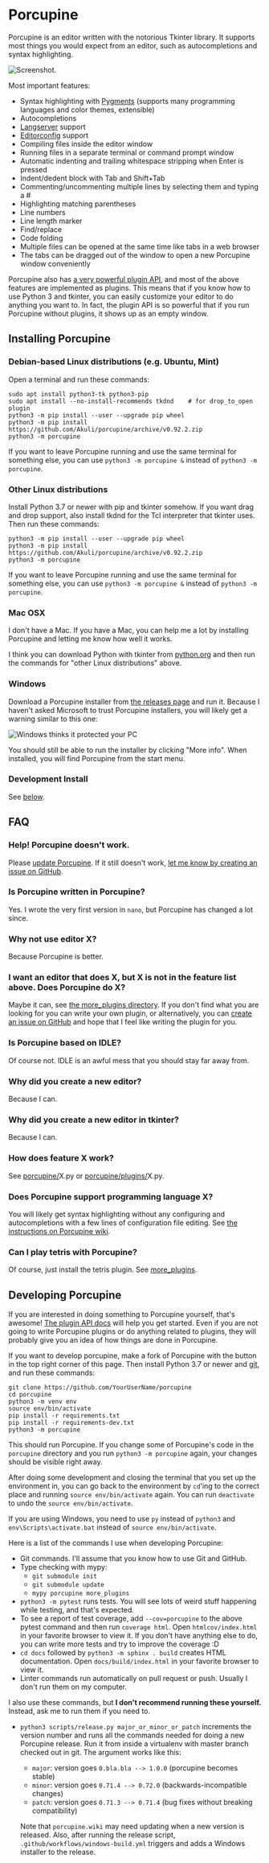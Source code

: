 # Porcupine

Porcupine is an editor written with the notorious Tkinter library. It supports
most things you would expect from an editor, such as autocompletions and syntax
highlighting.

![Screenshot.](screenshot.png)

Most important features:
- Syntax highlighting with [Pygments][] (supports many programming languages
  and color themes, extensible)
- Autocompletions
- [Langserver] support
- [Editorconfig][] support
- Compiling files inside the editor window
- Running files in a separate terminal or command prompt window
- Automatic indenting and trailing whitespace stripping when Enter is pressed
- Indent/dedent block with Tab and Shift+Tab
- Commenting/uncommenting multiple lines by selecting them and typing a #
- Highlighting matching parentheses
- Line numbers
- Line length marker
- Find/replace
- Code folding
- Multiple files can be opened at the same time like tabs in a web browser
- The tabs can be dragged out of the window to open a new Porcupine window conveniently

[Pygments]: https://pygments.org/
[Langserver]: https://langserver.org/
[Editorconfig]: https://editorconfig.org/

Porcupine also has [a very powerful plugin
API](https://akuli.github.io/porcupine/), and most of the above features are
implemented as plugins. This means that if you know how to use Python 3 and
tkinter, you can easily customize your editor to do anything you want to. In
fact, the plugin API is so powerful that if you run Porcupine without plugins,
it shows up as an empty window.

## Installing Porcupine

### Debian-based Linux distributions (e.g. Ubuntu, Mint)

Open a terminal and run these commands:

    sudo apt install python3-tk python3-pip
    sudo apt install --no-install-recommends tkdnd    # for drop_to_open plugin
    python3 -m pip install --user --upgrade pip wheel
    python3 -m pip install https://github.com/Akuli/porcupine/archive/v0.92.2.zip
    python3 -m porcupine

If you want to leave Porcupine running and use the same terminal for something else,
you can use `python3 -m porcupine &` instead of `python3 -m porcupine`.

### Other Linux distributions

Install Python 3.7 or newer with pip and tkinter somehow.
If you want drag and drop support, also install tkdnd for the Tcl interpreter that tkinter uses.
Then run these commands:

    python3 -m pip install --user --upgrade pip wheel
    python3 -m pip install https://github.com/Akuli/porcupine/archive/v0.92.2.zip
    python3 -m porcupine

If you want to leave Porcupine running and use the same terminal for something else,
you can use `python3 -m porcupine &` instead of `python3 -m porcupine`.

### Mac OSX

I don't have a Mac. If you have a Mac, you can help me a lot by installing
Porcupine and letting me know how well it works.

I think you can download Python with tkinter from
[python.org](https://www.python.org/) and then run the commands for
"other Linux distributions" above.

### Windows

Download a Porcupine installer from [the releases page](https://github.com/Akuli/porcupine/releases) and run it.
Because I haven't asked Microsoft to trust Porcupine installers,
you will likely get a warning similar to this one:

![Windows thinks it protected your PC](windows-defender.png)

You should still be able to run the installer by clicking "More info".
When installed, you will find Porcupine from the start menu.

### Development Install

See [below](#developing-porcupine).

## FAQ

### Help! Porcupine doesn't work.
Please [update Porcupine](https://github.com/Akuli/porcupine/wiki/Installing-and-Running-Porcupine#updating-porcupine).
If it still doesn't work, [let me know by creating an issue on
GitHub](http://github.com/Akuli/porcupine/issues/new).

### Is Porcupine written in Porcupine?

Yes. I wrote the very first version in `nano`, but Porcupine has changed a lot since.

### Why not use editor X?
Because Porcupine is better.

### I want an editor that does X, but X is not in the feature list above. Does Porcupine do X?
Maybe it can, see [the more_plugins directory](more_plugins/). If you don't
find what you are looking for you can write your own plugin, or alternatively,
you can [create an issue on GitHub](https://github.com/Akuli/porcupine/issues/new)
and hope that I feel like writing the plugin for you.

### Is Porcupine based on IDLE?
Of course not. IDLE is an awful mess that you should stay far away from.

### Why did you create a new editor?
Because I can.

### Why did you create a new editor in tkinter?
Because I can.

### How does feature X work?
See [porcupine/](porcupine/)X.py or [porcupine/plugins/](porcupine/plugins/)X.py.

### Does Porcupine support programming language X?
You will likely get syntax highlighting without any configuring
and autocompletions with a few lines of configuration file editing.
See [the instructions on Porcupine wiki](https://github.com/Akuli/porcupine/wiki/Getting-Porcupine-to-work-with-a-programming-language).

### Can I play tetris with Porcupine?
Of course, just install the tetris plugin. See [more_plugins](more_plugins/).


## Developing Porcupine

If you are interested in doing something to Porcupine yourself, that's awesome!
[The plugin API docs](https://akuli.github.io/porcupine/) will help you get
started. Even if you are not going to write Porcupine plugins or do anything
related to plugins, they will probably give you an idea of how things are done
in Porcupine.

If you want to develop porcupine, make a fork of Porcupine
with the button in the top right corner of this page.
Then install Python 3.7 or newer and
[git](https://git-scm.com/), and run these commands:

    git clone https://github.com/YourUserName/porcupine
    cd porcupine
    python3 -m venv env
    source env/bin/activate
    pip install -r requirements.txt
    pip install -r requirements-dev.txt
    python3 -m porcupine

This should run Porcupine. If you change some of Porcupine's
code in the `porcupine` directory and you run `python3 -m porcupine` again, your changes
should be visible right away.

After doing some development and closing the terminal that you set up the
environment in, you can go back to the environment by `cd`'ing to the correct
place and running `source env/bin/activate` again. You can run `deactivate` to undo
the `source env/bin/activate`.

If you are using Windows, you need to use `py` instead of `python3` and
`env\Scripts\activate.bat` instead of `source env/bin/activate`.

Here is a list of the commands I use when developing Porcupine:
- Git commands. I'll assume that you know how to use Git and GitHub.
- Type checking with mypy:
    - `git submodule init`
    - `git submodule update`
    - `mypy porcupine more_plugins`
- `python3 -m pytest` runs tests. You will see lots of weird stuff happening
  while testing, and that's expected.
- To see a report of test coverage, add `--cov=porcupine` to the above pytest
  command and then run `coverage html`. Open `htmlcov/index.html` in your favorite
  browser to view it. If you don't have anything else to do, you can write more
  tests and try to improve the coverage :D
- `cd docs` followed by `python3 -m sphinx . build` creates HTML documentation.
  Open `docs/build/index.html` in your favorite browser to view it.
- Linter commands run automatically on pull request or push. Usually I don't run
  them on my computer.

I also use these commands, but **I don't recommend running these yourself.**
Instead, ask me to run them if you need to.
- `python3 scripts/release.py major_or_minor_or_patch` increments the version number and
  runs all the commands needed for doing a new Porcupine release. Run it from
  inside a virtualenv with master branch checked out in git. The argument
  works like this:
    - `major`: version goes `0.bla.bla --> 1.0.0` (porcupine becomes stable)
    - `minor`: version goes `0.71.4 --> 0.72.0` (backwards-incompatible changes)
    - `patch`: version goes `0.71.3 --> 0.71.4` (bug fixes without breaking compatibility)

  Note that `porcupine.wiki` may need updating when a new version is released.
  Also, after running the release script, `.github/workflows/windows-build.yml` triggers
  and adds a Windows installer to the release.
